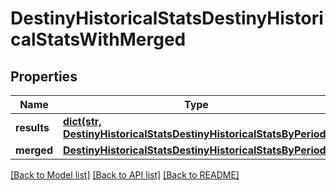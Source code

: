 # DestinyHistoricalStatsDestinyHistoricalStatsWithMerged

## Properties
Name | Type | Description | Notes
------------ | ------------- | ------------- | -------------
**results** | [**dict(str, DestinyHistoricalStatsDestinyHistoricalStatsByPeriod)**](DestinyHistoricalStatsDestinyHistoricalStatsByPeriod.md) |  | [optional] 
**merged** | [**DestinyHistoricalStatsDestinyHistoricalStatsByPeriod**](DestinyHistoricalStatsDestinyHistoricalStatsByPeriod.md) |  | [optional] 

[[Back to Model list]](../README.md#documentation-for-models) [[Back to API list]](../README.md#documentation-for-api-endpoints) [[Back to README]](../README.md)



